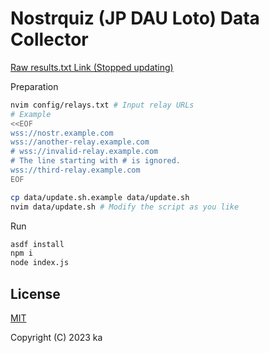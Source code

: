 # Nostrquiz (JP DAU Loto) Data Collector

[Raw results.txt Link (Stopped updating)](https://raw.githubusercontent.com/kaosf/nostr-jpdauloto-data-collector/main/results-archive.txt)

Preparation

```sh
nvim config/relays.txt # Input relay URLs
# Example
<<EOF
wss://nostr.example.com
wss://another-relay.example.com
# wss://invalid-relay.example.com
# The line starting with # is ignored.
wss://third-relay.example.com
EOF

cp data/update.sh.example data/update.sh
nvim data/update.sh # Modify the script as you like
```

Run

```sh
asdf install
npm i
node index.js
```

## License

[MIT](http://opensource.org/licenses/MIT)

Copyright (C) 2023 ka
